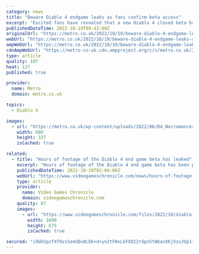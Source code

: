 ```yaml
---
category: news
title: "Beware Diablo 4 endgame leaks as fans confirm beta access"
excerpt: "Excited fans have revealed that a new Diablo 4 closed beta has started for the game’s endgame. Initially, the only ones able to play Diablo 4 early were friends and family of Blizzard Entertainment ..."
publishedDateTime: 2022-10-19T09:42:00Z
originalUrl: "https://metro.co.uk/2022/10/19/beware-diablo-4-endgame-leaks-as-fans-confirm-beta-access-17597789/"
webUrl: "https://metro.co.uk/2022/10/19/beware-diablo-4-endgame-leaks-as-fans-confirm-beta-access-17597789/"
ampWebUrl: "https://metro.co.uk/2022/10/19/beware-diablo-4-endgame-leaks-as-fans-confirm-beta-access-17597789/amp/"
cdnAmpWebUrl: "https://metro-co-uk.cdn.ampproject.org/c/s/metro.co.uk/2022/10/19/beware-diablo-4-endgame-leaks-as-fans-confirm-beta-access-17597789/amp/"
type: article
quality: 107
heat: 127
published: true

provider:
  name: Metro
  domain: metro.co.uk

topics:
  - Diablo 4

images:
  - url: "https://metro.co.uk/wp-content/uploads/2022/06/D4_Necromancer_KeyArt2-4f18.jpg?quality=90&strip=all&zoom=1&resize=600%2C337"
    width: 600
    height: 337
    isCached: true

related:
  - title: "Hours of footage of the Diablo 4 end game beta has leaked"
    excerpt: "Hours of footage of the Diablo 4 end game beta has been published online following the launch of the closed test. The game’s latest testing phase in supposed to be confidential, meaning players aren’t ..."
    publishedDateTime: 2022-10-20T02:04:00Z
    webUrl: "https://www.videogameschronicle.com/news/hours-of-footage-of-the-diablo-4-end-game-beta-has-leaked/"
    type: article
    provider:
      name: Video Games Chronicle
      domain: videogameschronicle.com
    quality: 87
    images:
      - url: "https://www.videogameschronicle.com/files/2022/10/diablo-4-necromancer.jpg"
        width: 1600
        height: 675
        isCached: true

secured: "i9Uk5pzf4fOxs5eeUQu8LEK+d+yn2tFWxLkFXQIZrdpn5tWbavXKjVzxJUp1+iyn79+FKyCIz0ZOBYjJijEL94BeH+C/mn9KJq2HvInjhGMuYLdqAuBHx8/Duis7o7MG66Hpo6ABCqlQSoHXrwj9B3HCb+qKPIQ5tgoLRzD8LwR0KznEPY75vrIw/rAIsEW+5S/XQmZwWY7NtDG5CYCrShb4OLmzdyc6AEFkDB4dak29zorJhvKjrXhXf/YPDv00Ttal9eoOZpPruk6ROAOq8I9EU31/UKkL7nX6sYDNmbajB3iOJTyUNXIKlaV3EJM2mkjVDnT5hLMVvd+Z0rKcD4OmgUKgSIIeZg7axCrk9bg=;a71lGFg7VfldFXgukwj/MA=="
---
```


